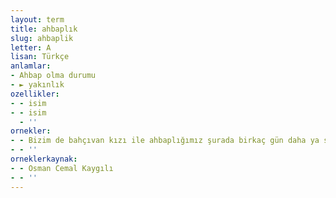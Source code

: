 ```yaml
---
layout: term
title: ahbaplık
slug: ahbaplik
letter: A
lisan: Türkçe
anlamlar:
- Ahbap olma durumu
- ► yakınlık
ozellikler:
- - isim
- - isim
  - ''
ornekler:
- - Bizim de bahçıvan kızı ile ahbaplığımız şurada birkaç gün daha ya sürer ya sürmez!
- - ''
orneklerkaynak:
- - Osman Cemal Kaygılı
- - ''
---
```

